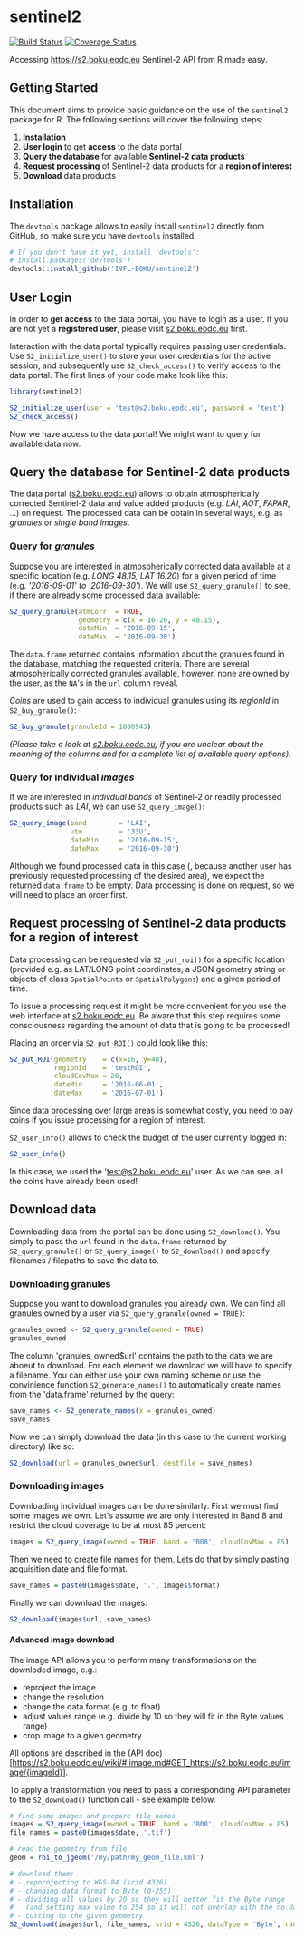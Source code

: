 # sentinel2

[![Build Status](https://travis-ci.org/IVFL-BOKU/sentinel2.svg?branch=master)](https://travis-ci.org/IVFL-BOKU/sentinel2)
[![Coverage Status](https://coveralls.io/repos/github/IVFL-BOKU/sentinel2/badge.svg?branch=master)](https://coveralls.io/github/IVFL-BOKU/sentinel2?branch=master)

Accessing https://s2.boku.eodc.eu Sentinel-2 API from R made easy.

## Getting Started

This document aims to provide basic guidance on the use of the `sentinel2` package for R.
The following sections will cover the following steps:

   1. **Installation**
   2. **User login** to get **access** to the data portal
   3. **Query the database** for available **Sentinel-2 data products**
   4. **Request processing** of Sentinel-2 data products for a **region of interest**
   5. **Download** data products


## Installation

The `devtools` package allows to easily install `sentinel2` directly from GitHub, so make sure you have 
`devtools` installed.

```r
# If you don't have it yet, install 'devtools':
# install.packages('devtools')
devtools::install_github('IVFL-BOKU/sentinel2')
```

## User Login

In order to **get access** to the data portal, you have to login as a user. If you 
are not yet a **registered user**, please visit [s2.boku.eodc.eu](https://s2.boku.eodc.eu/) 
first.

Interaction with the data portal typically requires passing user credentials.
Use `S2_initialize_user()` to store your user credentials for the active session, 
and subsequently use `S2_check_access()` to verify access to the data portal.
The first lines of your code make look like this:

```r
library(sentinel2)

S2_initialize_user(user = 'test@s2.boku.eodc.eu', password = 'test')
S2_check_access()
```

Now we have access to the data portal! We might want to query for available data 
now.

## Query the database for Sentinel-2 data products

The data portal ([s2.boku.eodc.eu](https://s2.boku.eodc.eu/)) allows to obtain 
atmospherically corrected Sentinel-2 data and value added products 
(e.g. *LAI*, *AOT*, *FAPAR*, ...) on request. The processed data can be obtain 
in several ways, e.g. as *granules* or *single band images*.

### Query for *granules*

Suppose you are interested in atmospherically corrected data available at a 
specific location (e.g. *LONG 48.15, LAT 16.20*) for a given period of time 
(e.g. *'2016-09-01' to '2016-09-30'*). We will use `S2_query_granule()` to see, 
if there are already some processed data available:

```r
S2_query_granule(atmCorr  = TRUE, 
                 geometry = c(x = 16.20, y = 48.15), 
                 dateMin  = '2016-09-15', 
                 dateMax  = '2016-09-30')
```

The `data.frame` returned contains information about the granules found in the 
database, matching the requested criteria. There are several atmospherically 
corrected granules available, however, none are owned by the user, as the `NA`'s 
in the `url` column reveal.

*Coins* are used to gain access to individual granules using its *regionId* in 
`S2_buy_granule()`:

```r
S2_buy_granule(granuleId = 1080943)
```

*(Please take a look at [s2.boku.eodc.eu](https://s2.boku.eodc.eu/wiki/#!granule.md),
if you are unclear about the meaning of the columns and for a complete list of 
available query options).*

### Query for individual *images*

If we are interested in *indivdual bands* of Sentinel-2 or readily processed 
products such as *LAI*, we can use `S2_query_image()`:

```r
S2_query_image(band        = 'LAI', 
               utm         = '33U', 
               dateMin     = '2016-09-15', 
               dateMax     = '2016-09-30')
```

Although we found processed data in this case (, because another user has 
previously requested processing of the desired area), we expect the returned 
`data.frame` to be empty. Data processing is done on request, so we will need to 
place an order first.

## **Request processing** of Sentinel-2 data products for a **region of interest**

Data processing can be requested via `S2_put_roi()` for a specific location 
(provided e.g. as LAT/LONG point coordinates, a JSON geometry string or objects 
of class `SpatialPoints` or `SpatialPolygons`) and a given period of time. 

To issue a processing request it might be more convenient for you use the web 
interface at [s2.boku.eodc.eu](https://s2.boku.eodc.eu/). Be aware that this 
step requires some consciousness regarding the amount of data that is going to 
be processed!

Placing an order via `S2_put_ROI()` could look like this:

```r
S2_put_ROI(geometry    = c(x=16, y=48),
           regionId    = 'testROI', 
           cloudCovMax = 20, 
           dateMin     = '2016-06-01', 
           dateMax     = '2016-07-01')
```

Since data processing over large areas is somewhat costly, you need to pay 
coins if you issue processing for a region of interest.

`S2_user_info()` allows to check the budget of the user currently logged in:

```r
S2_user_info()
```

In this case, we used the 'test@s2.boku.eodc.eu' user. As we can see, all the 
coins have already been used!

## Download data

Downloading data from the portal can be done using `S2_download()`. You simply 
to pass the `url` found in the `data.frame` returned by `S2_query_granule()` or 
`S2_query_image()` to `S2_download()` and specify filenames / filepaths to save 
the data to.

### Downloading granules

Suppose you want to download granules you already own. We can find all granules 
owned by a user via `S2_query_granule(owned = TRUE)`:
```r
granules_owned <- S2_query_granule(owned = TRUE)
granules_owned

```

The column 'granules_owned$url' contains the path to the data we are aboeut to 
download. For each element we download we will have to specify a filename. You 
can either use your own naming scheme or use the convinience function 
`S2_generate_names()` to automatically create names from the 'data.frame' 
returned by the query:

```r
save_names <- S2_generate_names(x = granules_owned)
save_names
```

Now we can simply download the data (in this case to the current working 
directory) like so:

```r
S2_download(url = granules_owned$url, destfile = save_names)
```


### Downloading images

Downloading individual images can be done similarly. First we must find some 
images we own. Let's assume we are only interested in Band 8 and restrict the 
cloud coverage to be at most 85 percent:

```r
images = S2_query_image(owned = TRUE, band = 'B08', cloudCovMax = 85)
```

Then we need to create file names for them.
Lets do that by simply pasting acquisition date and file format.

```r
save_names = paste0(images$date, '.', images$format)
```

Finally we can download the images:

```r
S2_download(images$url, save_names)
```

#### Advanced image download

The image API allows you to perform many transformations on the downloded image, e.g.:

* reproject the image
* change the resolution
* change the data format (e.g. to float)
* adjust values range (e.g. divide by 10 so they will fit in the Byte values range)
* crop image to a given geometry

All options are described in the (API doc)[https://s2.boku.eodc.eu/wiki/#!image.md#GET_https://s2.boku.eodc.eu/image/{imageId}].

To apply a transformation you need to pass a corresponding API parameter to the `S2_download()` function call - see example below.

```r
# find some images and prepare file names
images = S2_query_image(owned = TRUE, band = 'B08', cloudCovMax = 85)
file_names = paste0(images$date, '.tif')

# read the geometry from file
geom = roi_to_jgeom('/my/path/my_geom_file.kml')

# download them:
# - reporojecting to WGS-84 (srid 4326)
# - changing data format to Byte (0-255)
# - dividing all values by 20 so they will better fit the Byte range 
#   (and setting max value to 254 so it will not overlap with the no data value)
# - cutting to the given geometry
S2_download(images$url, file_names, srid = 4326, dataType = 'Byte', range = 50, max = 254, geometry = geom)
```
